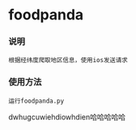 # foodpanda

### 说明
```
根据经纬度爬取地区信息，使用ios发送请求
```

### 使用方法
```
运行foodpanda.py

```
dwhugcuwiehdiowhdien哈哈哈哈哈
